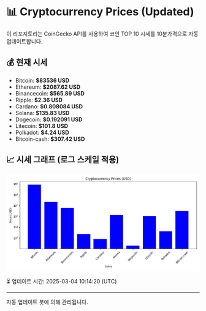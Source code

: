 
# 📊 Cryptocurrency Prices (Updated)

이 리포지토리는 CoinGecko API를 사용하여 코인 TOP 10 시세를 10분가격으로 자동 업데이트합니다.

## 💰 현재 시세
- Bitcoin: **$83536 USD**
- Ethereum: **$2087.62 USD**
- Binancecoin: **$565.89 USD**
- Ripple: **$2.36 USD**
- Cardano: **$0.808084 USD**
- Solana: **$135.83 USD**
- Dogecoin: **$0.192091 USD**
- Litecoin: **$101.8 USD**
- Polkadot: **$4.24 USD**
- Bitcoin-cash: **$307.42 USD**

## 📈 시세 그래프 (로그 스케일 적용)
![Crypto Prices](crypto_prices.png)

⏳ 업데이트 시간: 2025-03-04 10:14:20 (UTC)

---
자동 업데이트 봇에 의해 관리됩니다.
